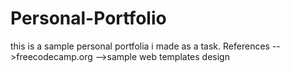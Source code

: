 # Personal-Portfolio
this is a sample personal portfolia i made as a task.
References
-->freecodecamp.org
-->sample web templates design

